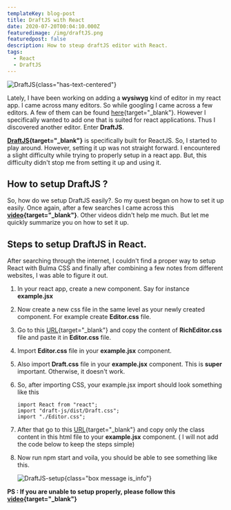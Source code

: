 ```yaml
---
templateKey: blog-post
title: DraftJS with React
date: 2020-07-20T00:04:10.000Z
featuredimage: /img/draftJS.png
featuredpost: false
description: How to steup draftJS editor with React.
tags:
  - React
  - DraftJS
---
```


![DraftJS](/img/draftJS.png){class="has-text-centered"}

Lately, I have been working on adding a **wysiwyg** kind of editor in my react app. I came across many editors. So while googling I came across a few editors. A few of them can be found [here](https://blog.hubspot.com/website/best-wysiwyg-html-editor){target="\_blank"}. However I specifically wanted to add one that is suited for react applications. Thus I discovered another editor. Enter **DraftJS**.

**[DraftJS](https://draftjs.org/){target="\_blank"}** is specifically built for ReactJS. So, I started to play around. However, setting it up was not straight forward. I encountered a slight difficulty while trying to properly setup in a react app. But, this difficulty didn't stop me from setting it up and using it.

## How to setup DraftJS ?

So, how do we setup DraftJS easily?. So my quest began on how to set it up easily. Once again, after a few searches I came across this **[video](https://www.youtube.com/watch?v=XGxdCXyMC7k){target="\_blank"}**. Other videos didn't help me much. But let me quickly summarize you on how to set it up.

## Steps to setup DraftJS in React.

After searching through the internet, I couldn't find a proper way to setup React with Bulma CSS and finally after combining a few notes from different websites, I was able to figure it out.

1. In your react app, create a new component. Say for instance **example.jsx**

2. Now create a new css file in the same level as your newly created component. For example create **Editor.css** file.

3. Go to this [URL](https://github.com/facebook/draft-js/tree/master/examples/draft-0-10-0/rich){target="\_blank"} and copy the content of **RichEditor.css** file and paste it in **Editor.css** file.

4. Import **Editor.css** file in your **example.jsx** component.

5. Also import **Draft.css** file in your **example.jsx** component. This is **super** important. Otherwise, it doesn't work.

6. So, after importing CSS, your example.jsx import should look something like this

   ```
   import React from "react";
   import "draft-js/dist/Draft.css";
   import "./Editor.css";

   ```

7. After that go to this [URL](https://github.com/facebook/draft-js/blob/master/examples/draft-0-10-0/rich/rich.html){target="\_blank"} and copy only the class content in this html file to your **example.jsx** component. ( I will not add the code below to keep the steps simple)

8. Now run npm start and voila, you should be able to see something like this.

   ![DraftJS-setup](/img/draftjs-setup.png){class="box message is_info"}

**PS : If you are unable to setup properly, please follow this [video](https://www.youtube.com/watch?v=XGxdCXyMC7k){target="\_blank"}**
